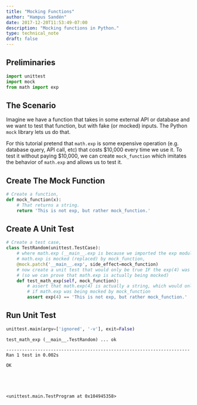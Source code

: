 ```yaml
---
title: "Mocking Functions"
author: "Hampus Sandén"
date: 2017-12-20T11:53:49-07:00
description: "Mocking functions in Python."
type: technical_note
draft: false
---
```

## Preliminaries


```python
import unittest
import mock
from math import exp
```

## The Scenario

Imagine we have a function that takes in some external API or database and we want to test that function, but with fake (or mocked) inputs. The Python `mock` library lets us do that.

For this tutorial pretend that `math.exp` is some expensive operation (e.g. database query, API call, etc) that costs \$10,000 every time we use it. To test it without paying \$10,000, we can create `mock_function` which imitates the behavior of `math.exp` and allows us to test it.

## Create The Mock Function


```python
# Create a function,
def mock_function(x):
    # That returns a string.
    return 'This is not exp, but rather mock_function.'
```

## Create A Unit Test


```python
# Create a test case,
class TestRandom(unittest.TestCase):
    # where math.exp (__main__.exp is because we imported the exp module from math)
    # math.exp is mocked (replaced) by mock_function,
    @mock.patch('__main__.exp', side_effect=mock_function)
    # now create a unit test that would only be true IF the exp(4) was being mocked
    # (so we can prove that math.exp is actually being mocked)
    def test_math_exp(self, mock_function):
        # assert that math.exp(4) is actually a string, which would only be the case
        # if math.exp was being mocked by mock_function
        assert exp(4) == 'This is not exp, but rather mock_function.'
```

## Run Unit Test


```python
unittest.main(argv=['ignored', '-v'], exit=False)
```

    test_math_exp (__main__.TestRandom) ... ok
    
    ----------------------------------------------------------------------
    Ran 1 test in 0.002s
    
    OK





    <unittest.main.TestProgram at 0x104945358>


